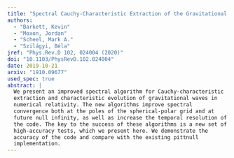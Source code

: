 ```yaml
---
title: "Spectral Cauchy-Characteristic Extraction of the Gravitational Wave News Function"
authors:
  - "Barkett, Kevin"
  - "Moxon, Jordan"
  - "Scheel, Mark A."
  - "Szilágyi, Béla"
jref: "Phys.Rev.D 102, 024004 (2020)"
doi: "10.1103/PhysRevD.102.024004"
date: 2019-10-21
arxiv: "1910.09677"
used_spec: true
abstract: |
  We present an improved spectral algorithm for Cauchy-characteristic
  extraction and characteristic evolution of gravitational waves in
  numerical relativity. The new algorithms improve spectral
  convergence both at the poles of the spherical-polar grid and at
  future null infinity, as well as increase the temporal resolution of
  the code. The key to the success of these algorithms is a new set of
  high-accuracy tests, which we present here. We demonstrate the
  accuracy of the code and compare with the existing pittnull
  implementation.
---
```


